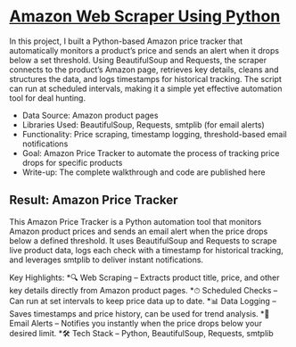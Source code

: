 # [Amazon Web Scraper Using Python](https://aljocastro.github.io/AmazonWebScrapper/)

In this project, I built a Python-based Amazon price tracker that automatically monitors a product’s price and sends an alert when it drops below a set threshold.
Using BeautifulSoup and Requests, the scraper connects to the product’s Amazon page, retrieves key details, cleans and structures the data, and logs timestamps for historical tracking. The script can run at scheduled intervals, making it a simple yet effective automation tool for deal hunting.

* Data Source: Amazon product pages
* Libraries Used: BeautifulSoup, Requests, smtplib (for email alerts)
* Functionality: Price scraping, timestamp logging, threshold-based email notifications
* Goal: Amazon Price Tracker to automate the process of tracking price drops for specific products
* Write-up: The complete walkthrough and code are published here

## Result: Amazon Price Tracker
This Amazon Price Tracker is a Python automation tool that monitors Amazon product prices and sends an email alert when the price drops below a defined threshold.
It uses BeautifulSoup and Requests to scrape live product data, logs each check with a timestamp for historical tracking, and leverages smtplib to deliver instant notifications.

Key Highlights:
  *🔍 Web Scraping – Extracts product title, price, and other key details directly from Amazon product pages.
  *⏱ Scheduled Checks – Can run at set intervals to keep price data up to date.
  *📊 Data Logging – Saves timestamps and price history, can be used for trend analysis.
  *📧 Email Alerts – Notifies you instantly when the price drops below your desired limit.
  *🛠 Tech Stack – Python, BeautifulSoup, Requests, smtplib
